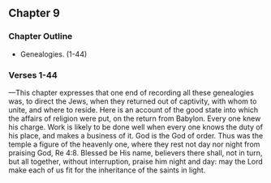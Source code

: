 ## Chapter 9

### Chapter Outline

- Genealogies. (1-44)

### Verses 1-44

—This chapter expresses that one end of recording all these genealogies was, to direct the Jews, when they returned out of captivity, with whom to unite, and where to reside. Here is an account of the good state into which the affairs of religion were put, on the return from Babylon. Every one knew his charge. Work is likely to be done well when every one knows the duty of his place, and makes a business of it. God is the God of order. Thus was the temple a figure of the heavenly one, where they rest not day nor night from praising God, Re 4:8. Blessed be His name, believers there shall, not in turn, but all together, without interruption, praise him night and day: may the Lord make each of us fit for the inheritance of the saints in light.


